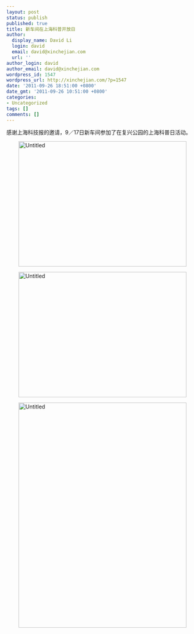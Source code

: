 ```yaml
---
layout: post
status: publish
published: true
title: 新车间在上海科普开放日
author:
  display_name: David Li
  login: david
  email: david@xinchejian.com
  url: ''
author_login: david
author_email: david@xinchejian.com
wordpress_id: 1547
wordpress_url: http://xinchejian.com/?p=1547
date: '2011-09-26 18:51:00 +0800'
date_gmt: '2011-09-26 10:51:00 +0800'
categories:
- Uncategorized
tags: []
comments: []
---
```

<p>感谢上海科技报的邀请，9／17日新车间参加了在复兴公园的上海科普日活动。</p></p>
<p><img style="display:block; margin-left:auto; margin-right:auto;" src="http://xinchejian.com/wp-content/uploads/2011/09/untitled7.jpg" alt="Untitled" title="untitled.jpg" border="0" width="440" height="328" /></p></p>
<p><img style="display:block; margin-left:auto; margin-right:auto;" src="http://xinchejian.com/wp-content/uploads/2011/09/untitled8.jpg" alt="Untitled" title="untitled.jpg" border="0" width="440" height="328" /></p></p>
<p><img style="display:block; margin-left:auto; margin-right:auto;" src="http://xinchejian.com/wp-content/uploads/2011/09/untitled9.jpg" alt="Untitled" title="untitled.jpg" border="0" width="440" height="589" /></p></p>
